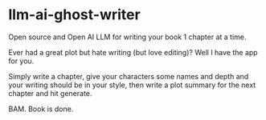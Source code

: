 # llm-ai-ghost-writer
Open source and Open AI LLM for writing your book 1 chapter at a time.

Ever had a great plot but hate writing (but love editing)? Well I have the app for you.

Simply write a chapter, give your characters some names and depth and your writing should be in your style, then write a plot summary for the next chapter and hit generate.

BAM. Book is done.